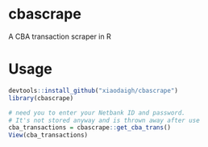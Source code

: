 # cbascrape
A CBA transaction scraper in R

# Usage

```r
devtools::install_github("xiaodaigh/cbascrape")
library(cbascrape)

# need you to enter your Netbank ID and password.
# It's not stored anyway and is thrown away after use
cba_transactions = cbascrape::get_cba_trans() 
View(cba_transactions)
```
